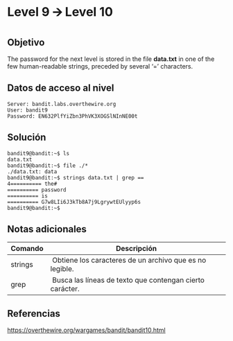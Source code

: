 # Level 9 🡪 Level 10
## Objetivo
The password for the next level is stored in the file **data.txt** in one of the few human-readable strings, preceded by several ‘=’ characters.
## Datos de acceso al nivel
```
Server: bandit.labs.overthewire.org
User: bandit9
Password: EN632PlfYiZbn3PhVK3XOGSlNInNE00t
```
## Solución
```
bandit9@bandit:~$ ls
data.txt
bandit9@bandit:~$ file ./*
./data.txt: data
bandit9@bandit:~$ strings data.txt | grep ==
4========== the#
========== password
========== is
========== G7w8LIi6J3kTb8A7j9LgrywtEUlyyp6s
bandit9@bandit:~$
```
## Notas adicionales
| Comando | Descripción |
|------------------|----------------|
| strings | Obtiene los caracteres de un archivo que es no legible. |
| grep | Busca las líneas de texto que contengan cierto carácter. |
## Referencias
https://overthewire.org/wargames/bandit/bandit10.html